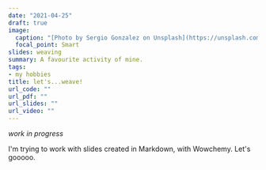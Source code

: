 ```yaml
---
date: "2021-04-25"
draft: true
image:
  caption: "[Photo by Sergio Gonzalez on Unsplash](https://unsplash.com/photos/YFXUumP4m5U)"
  focal_point: Smart
slides: weaving
summary: A favourite activity of mine.
tags:
- my hobbies
title: let's...weave!
url_code: ""
url_pdf: ""
url_slides: ""
url_video: ""
---
```


_work in progress_

I'm trying to work with slides created in Markdown, with Wowchemy. Let's gooooo.
